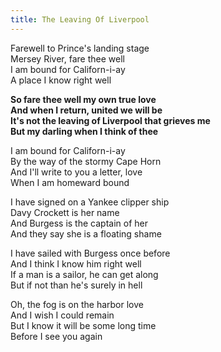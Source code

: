 ```yaml
---  
title: The Leaving Of Liverpool  
---  
```

  
Farewell to Prince's landing stage  
Mersey River, fare thee well  
I am bound for Californ-i-ay  
A place I know right well  

**So fare thee well my own true love**  
**And when I return, united we will be**  
**It's not the leaving of Liverpool that grieves me**  
**But my darling when I think of thee**  

I am bound for Californ-i-ay  
By the way of the stormy Cape Horn  
And I'll write to you a letter, love  
When I am homeward bound  

I have signed on a Yankee clipper ship  
Davy Crockett is her name  
And Burgess is the captain of her  
And they say she is a floating shame  

I have sailed with Burgess once before  
And I think I know him right well  
If a man is a sailor, he can get along  
But if not than he's surely in hell  

Oh, the fog is on the harbor love  
And I wish I could remain  
But I know it will be some long time  
Before I see you again